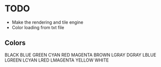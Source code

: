 # TODO
- Make the rendering and tile engine
- Color loading from txt file


## Colors
BLACK
BLUE
GREEN
CYAN
RED
MAGENTA
BROWN
LGRAY
DGRAY
LBLUE
LGREEN
LCYAN
LRED
LMAGENTA
YELLOW
WHITE